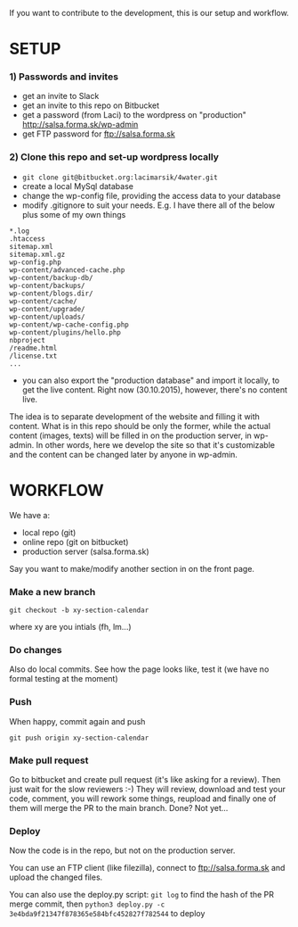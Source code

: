 If you want to contribute to the development, this is our setup and workflow.

# SETUP

### 1) Passwords and invites

* get an invite to Slack
* get an invite to this repo on Bitbucket
* get a password (from Laci) to the wordpress on "production" http://salsa.forma.sk/wp-admin 
* get FTP password for ftp://salsa.forma.sk

### 2) Clone this repo and set-up wordpress locally

* `git clone git@bitbucket.org:lacimarsik/4water.git`
* create a local MySql database
* change the wp-config file, providing the access data to your database
* modify .gitignore to suit your needs. E.g. I have there all of the below plus some of my own things

```
*.log
.htaccess
sitemap.xml
sitemap.xml.gz
wp-config.php
wp-content/advanced-cache.php
wp-content/backup-db/
wp-content/backups/
wp-content/blogs.dir/
wp-content/cache/
wp-content/upgrade/
wp-content/uploads/
wp-content/wp-cache-config.php
wp-content/plugins/hello.php
nbproject
/readme.html
/license.txt
...
```
* you can also export the "production database" and import it locally, to get the live content. Right now (30.10.2015), however, there's no content live. 

The idea is to separate development of the website and filling it with content. What is in this repo should be only the former, while the actual content (images, texts) will be filled in on the production server, in wp-admin. In other words, here we develop the site so that it's customizable and the content can be changed later by anyone in wp-admin.

# WORKFLOW

We have a:
* local repo (git)
* online repo (git on bitbucket)
* production server (salsa.forma.sk)

Say you want to make/modify another section in on the front page. 

### Make a new branch

```
git checkout -b xy-section-calendar
```

where xy are you intials (fh, lm...)

### Do changes

Also do local commits. See how the page looks like, test it (we have no formal testing at the moment)

### Push

When happy, commit again and push

```
git push origin xy-section-calendar
```

### Make pull request

Go to bitbucket and create pull request (it's like asking for a review). Then just wait for the slow reviewers :-) They will review, download and test your code, comment, you will rework some things, reupload and finally one of them will merge the PR to the main branch. Done? Not yet...

### Deploy

Now the code is in the repo, but not on the production server.

You can use an FTP client (like filezilla), connect to ftp://salsa.forma.sk and upload the changed files. 

You can also use the deploy.py script:
`git log` to find the hash of the PR merge commit, then
`python3 deploy.py -c 3e4bda9f21347f878365e584bfc452827f782544` to deploy